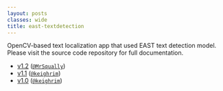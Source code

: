 ```yaml
---
layout: posts
classes: wide
title: east-textdetection
---
```

OpenCV-based text localization app that used EAST text detection model. Please visit the source code repository for full documentation.
- [v1.2](v1.2) ([`@MrSqually`](https://github.com/MrSqually))
- [v1.1](v1.1) ([`@keighrim`](https://github.com/keighrim))
- [v1.0](v1.0) ([`@keighrim`](https://github.com/keighrim))
